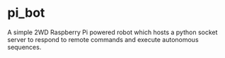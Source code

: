 # pi_bot
A simple 2WD Raspberry Pi powered robot which hosts a python socket server to respond to remote commands and execute autonomous sequences.
